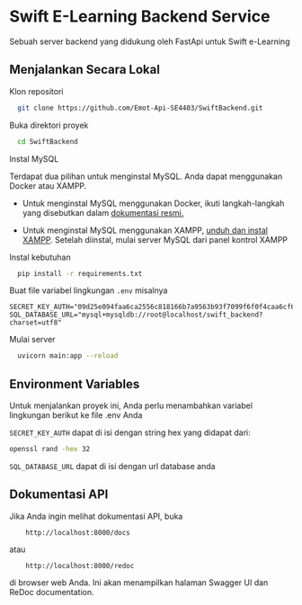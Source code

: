 
# Swift E-Learning Backend Service

Sebuah server backend yang didukung oleh FastApi untuk Swift e-Learning





## Menjalankan Secara Lokal

Klon repositori

```bash
  git clone https://github.com/Emot-Api-SE4403/SwiftBackend.git
```

Buka direktori proyek

```bash
  cd SwiftBackend
```

Instal MySQL


Terdapat dua pilihan untuk menginstal MySQL. Anda dapat menggunakan Docker atau XAMPP.
- Untuk menginstal MySQL menggunakan Docker, ikuti langkah-langkah yang disebutkan dalam [dokumentasi resmi.](https://hub.docker.com/_/mysql)

- Untuk menginstal MySQL menggunakan XAMPP, [unduh dan instal XAMPP](https://www.apachefriends.org/download.html). Setelah diinstal, mulai server MySQL dari panel kontrol XAMPP

Instal kebutuhan

```bash
  pip install -r requirements.txt
```

Buat file variabel lingkungan `.env` misalnya

```code
SECRET_KEY_AUTH="09d25e094faa6ca2556c818166b7a9563b93f7099f6f0f4caa6cf63b88e8d3e7"
SQL_DATABASE_URL="mysql+mysqldb://root@localhost/swift_backend?charset=utf8"
```

Mulai server

```bash
  uvicorn main:app --reload
```


## Environment Variables

Untuk menjalankan proyek ini, Anda perlu menambahkan variabel lingkungan berikut ke file .env Anda

`SECRET_KEY_AUTH`
dapat di isi dengan string hex yang didapat dari:
```bash
openssl rand -hex 32
```

`SQL_DATABASE_URL` dapat di isi dengan url database anda


## Dokumentasi API

Jika Anda ingin melihat dokumentasi API, buka
```http
    http://localhost:8000/docs 
```
atau
```http 
    http://localhost:8000/redoc 
```
di browser web Anda. Ini akan menampilkan halaman Swagger UI dan ReDoc documentation.
